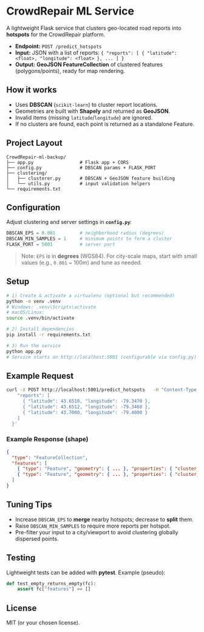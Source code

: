 # CrowdRepair ML Service

A lightweight Flask service that clusters geo-located road reports into **hotspots** for the CrowdRepair platform.

- **Endpoint:** `POST /predict_hotspots`
- **Input:** JSON with a list of reports: `{ "reports": [ { "latitude": <float>, "longitude": <float> }, ... ] }`
- **Output:** **GeoJSON FeatureCollection** of clustered features (polygons/points), ready for map rendering.

## How it works
- Uses **DBSCAN** (`scikit-learn`) to cluster report locations.
- Geometries are built with **Shapely** and returned as **GeoJSON**.
- Invalid items (missing `latitude`/`longitude`) are ignored.
- If no clusters are found, each point is returned as a standalone Feature.

## Project Layout
```
CrowdRepair-ml-backup/
├── app.py                 # Flask app + CORS
├── config.py              # DBSCAN params + FLASK_PORT
├── clustering/
│   ├── clusterer.py       # DBSCAN + GeoJSON feature building
│   └── utils.py           # input validation helpers
└── requirements.txt
```

## Configuration
Adjust clustering and server settings in **`config.py`**:
```python
DBSCAN_EPS = 0.001         # neighborhood radius (degrees)
DBSCAN_MIN_SAMPLES = 1     # minimum points to form a cluster
FLASK_PORT = 5001          # server port
```
> Note: `EPS` is in **degrees** (WGS84). For city-scale maps, start with small values (e.g., `0.001` ~ 100m) and tune as needed.

## Setup

```bash
# 1) Create & activate a virtualenv (optional but recommended)
python -m venv .venv
# Windows: .venv\Scripts\activate
# macOS/Linux:
source .venv/bin/activate

# 2) Install dependencies
pip install -r requirements.txt

# 3) Run the service
python app.py
# Service starts on http://localhost:5001 (configurable via config.py)
```

## Example Request

```bash
curl -X POST http://localhost:5001/predict_hotspots   -H "Content-Type: application/json"   -d '{
    "reports": [
      { "latitude": 43.6510, "longitude": -79.3470 },
      { "latitude": 43.6512, "longitude": -79.3468 },
      { "latitude": 43.7000, "longitude": -79.4000 }
    ]
  }'
```

### Example Response (shape)
```json
{
  "type": "FeatureCollection",
  "features": [
    { "type": "Feature", "geometry": { ... }, "properties": { "cluster_id": 0, "count": 2 } },
    { "type": "Feature", "geometry": { ... }, "properties": { "cluster_id": 1, "count": 1 } }
  ]
}
```

## Tuning Tips
- Increase `DBSCAN_EPS` to **merge** nearby hotspots; decrease to **split** them.
- Raise `DBSCAN_MIN_SAMPLES` to require more reports per hotspot.
- Pre-filter your input to a city/viewport to avoid clustering globally dispersed points.

## Testing
Lightweight tests can be added with **pytest**. Example (pseudo):
```python
def test_empty_returns_empty(fc):
    assert fc["features"] == []
```

## License
MIT (or your chosen license).
